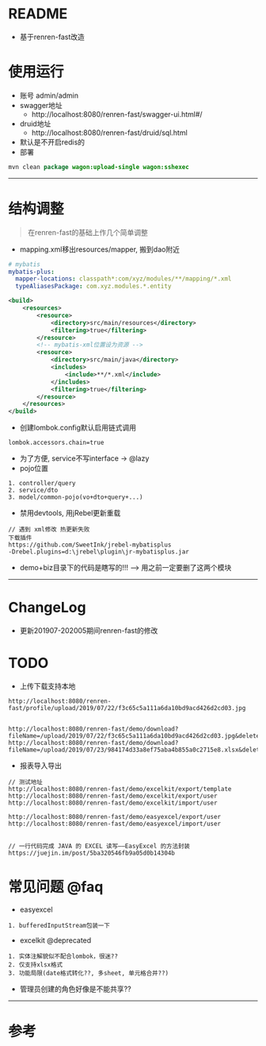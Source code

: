 # README

- 基于renren-fast改造

# 使用运行

- 账号 admin/admin
- swagger地址   
    - http://localhost:8080/renren-fast/swagger-ui.html#/
- druid地址
    - http://localhost:8080/renren-fast/druid/sql.html
- 默认是不开启redis的
- 部署

```java
mvn clean package wagon:upload-single wagon:sshexec
```

---

# 结构调整

> 在renren-fast的基础上作几个简单调整

- mapping.xml移出resources/mapper, 搬到dao附近

```yml
# mybatis
mybatis-plus:
  mapper-locations: classpath*:com/xyz/modules/**/mapping/*.xml
  typeAliasesPackage: com.xyz.modules.*.entity
```

```xml
<build>
    <resources>
        <resource>
            <directory>src/main/resources</directory>
            <filtering>true</filtering>
        </resource>
        <!-- mybatis-xml位置设为资源 -->
        <resource>
            <directory>src/main/java</directory>
            <includes>
                <include>**/*.xml</include>
            </includes>
            <filtering>true</filtering>
        </resource>
    </resources>
</build>
```

- 创建lombok.config默认启用链式调用

```properties
lombok.accessors.chain=true
```

- 为了方便, service不写interface -> @lazy
- pojo位置

```
1. controller/query
2. service/dto
3. model/common-pojo(vo+dto+query+...)
```

- 禁用devtools, 用jRebel更新重载

```
// 遇到 xml修改 热更新失败
下载插件 
https://github.com/SweetInk/jrebel-mybatisplus
-Drebel.plugins=d:\jrebel\plugin\jr-mybatisplus.jar
```

- demo+biz目录下的代码是瞎写的!!! --> 用之前一定要删了这两个模块

---

# ChangeLog

- 更新201907-202005期间renren-fast的修改

# TODO

- 上传下载支持本地

```
http://localhost:8080/renren-fast/profile/upload/2019/07/22/f3c65c5a111a6da10bd9acd426d2cd03.jpg


http://localhost:8080/renren-fast/demo/download?fileName=/upload/2019/07/22/f3c65c5a111a6da10bd9acd426d2cd03.jpg&delete=false
http://localhost:8080/renren-fast/demo/download?fileName=/upload/2019/07/23/984174d33a8ef75aba4b855a0c2715e8.xlsx&delete=false
```


- 报表导入导出

```
// 测试地址
http://localhost:8080/renren-fast/demo/excelkit/export/template
http://localhost:8080/renren-fast/demo/excelkit/export/user
http://localhost:8080/renren-fast/demo/excelkit/import/user

http://localhost:8080/renren-fast/demo/easyexcel/export/user
http://localhost:8080/renren-fast/demo/easyexcel/import/user


// 一行代码完成 JAVA 的 EXCEL 读写——EasyExcel 的方法封装
https://juejin.im/post/5ba320546fb9a05d0b14304b
```


# 常见问题 @faq

- easyexcel

```
1. bufferedInputStream包装一下
```

- excelkit @deprecated

```
1. 实体注解貌似不配合lombok，很迷??
2. 仅支持xlsx格式
3. 功能局限(date格式转化??, 多sheet, 单元格合并??)
```

- 管理员创建的角色好像是不能共享??

---

# 参考
